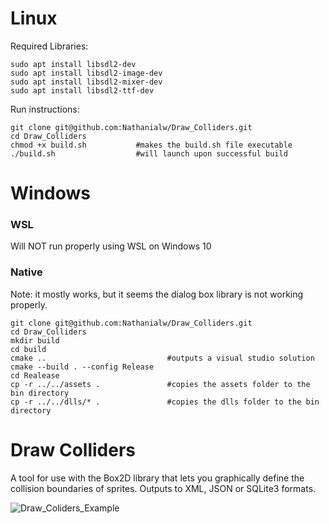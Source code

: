 <h1>Linux</h1>

Required Libraries:
    
    sudo apt install libsdl2-dev
    sudo apt install libsdl2-image-dev
    sudo apt install libsdl2-mixer-dev
    sudo apt install libsdl2-ttf-dev


Run instructions:

    git clone git@github.com:Nathanialw/Draw_Colliders.git
    cd Draw_Colliders
    chmod +x build.sh           #makes the build.sh file executable
    ./build.sh                  #will launch upon successful build 


<h1>Windows</h1>

<h3>WSL</h3>
Will NOT run properly using WSL on Windows 10
<h3>Native</h3>
Note: it mostly works, but it seems the dialog box library is not working properly.

    git clone git@github.com:Nathanialw/Draw_Colliders.git
    cd Draw_Colliders
    mkdir build
    cd build
    cmake ..                           #outputs a visual studio solution
    cmake --build . --config Release
    cd Realease 
    cp -r ../../assets .               #copies the assets folder to the bin directory
    cp -r ../../dlls/* .               #copies the dlls folder to the bin directory

<h1>Draw Colliders</h1>

A tool for use with the Box2D library that lets you graphically define the collision boundaries of sprites. Outputs to XML, JSON or SQLite3 formats.

![Draw_Coliders_Example](https://github.com/Nathanialw/Draw_Colliders/assets/52517284/6a69fcc0-d828-48dc-9e04-553d5809a0ff)
